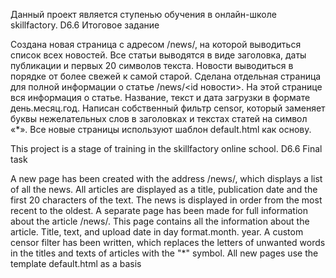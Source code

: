 Данный проект является ступенью обучения в онлайн-школе skillfactory.  D6.6 Итоговое задание

Создана новая страница с адресом /news/, на которой выводиться список всех новостей.
Все статьи выводятся в виде заголовка, даты публикации и первых 20 символов текста.
Новости выводиться в порядке от более свежей к самой старой.
Сделана отдельная страница для полной информации о статье /news/<id новости>.
На этой странице вся информация о статье. Название, текст и дата загрузки в формате день.месяц.год.
Написан собственный фильтр censor, который заменяет буквы нежелательных слов в заголовках и текстах статей на символ «*».
Все новые страницы используют шаблон default.html как основу.



This project is a stage of training in the skillfactory online school. D6.6 Final task

A new page has been created with the address /news/, which displays a list of all the news.
All articles are displayed as a title, publication date and the first 20 characters of the text.
The news is displayed in order from the most recent to the oldest.
A separate page has been made for full information about the article /news/<news id>.
This page contains all the information about the article. Title, text, and upload date in day format.month. year.
A custom censor filter has been written, which replaces the letters of unwanted words in the titles and texts of articles with the "*" symbol.
All new pages use the template default.html as a basis

